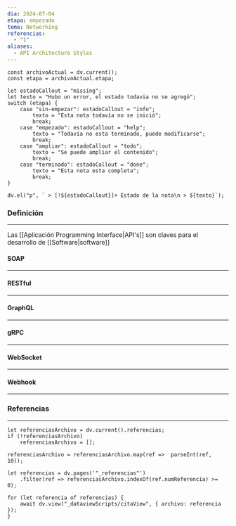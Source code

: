 ```yaml
---
dia: 2024-07-04
etapa: empezado
tema: Networking
referencias:
  - "1"
aliases:
  - API Architecture Styles
---
```

```dataviewjs
const archivoActual = dv.current();
const etapa = archivoActual.etapa;

let estadoCallout = "missing";
let texto = "Hubo un error, el estado todavia no se agregó";
switch (etapa) {
	case "sin-empezar": estadoCallout = "info"; 
		texto = "Esta nota todavía no se inició";
		break;
	case "empezado": estadoCallout = "help"; 
		texto = "Todavía no esta terminado, puede modificarse";
		break;
	case "ampliar": estadoCallout = "todo"; 
		texto = "Se puede ampliar el contenido";
		break;
	case "terminado": estadoCallout = "done"; 
		texto = "Esta nota esta completa";
		break;
}

dv.el("p", ` > [!${estadoCallout}]+ Estado de la nota\n > ${texto}`);
```
### Definición
---
Las [[Aplicación Programming Interface|API's]] son claves para el desarrollo de [[Software|software]]

#### SOAP
---


#### RESTful
---


#### GraphQL
---


#### gRPC
---


#### WebSocket
---


#### Webhook
---




### Referencias
---
```dataviewjs
let referenciasArchivo = dv.current().referencias;
if (!referenciasArchivo)
	referenciasArchivo = [];

referenciasArchivo = referenciasArchivo.map(ref =>  parseInt(ref, 10));

let referencias = dv.pages('"_referencias"')
	.filter(ref => referenciasArchivo.indexOf(ref.numReferencia) >= 0);

for (let referencia of referencias) {
	await dv.view("_dataviewScripts/citaView", { archivo: referencia });
}
```